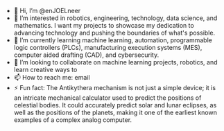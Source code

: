 - 👋 Hi, I’m @enJOELneer
- 👀 I’m interested in robotics, engineering, technology, data science, and mathematics. I want my projects to showcase my dedication to advancing technology and pushing the boundaries of what's possible.
- 🌱 I’m currently learning machine learning, automation, programmable logic controllers (PLCs), manufacturing execution systems (MES), computer aided drafting (CAD), and cybersecurity.
- 💞️ I’m looking to collaborate on machine learning projects, robotics, and learn creative ways to 
- 📫 How to reach me: email
- ⚡ Fun fact: The Antikythera mechanism is not just a simple device; it is an intricate mechanical calculator used to predict the positions of celestial bodies. It could accurately predict solar and lunar eclipses, as well as the positions of the planets, making it one of the earliest known examples of a complex analog computer.

<!---
enJOELneer/enJOELneer is a ✨ special ✨ repository because its `README.md` (this file) appears on your GitHub profile.
You can click the Preview link to take a look at your changes.
--->
